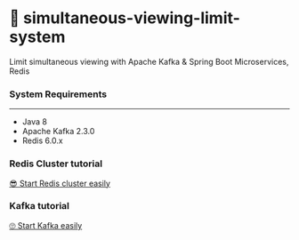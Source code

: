 # 👀 simultaneous-viewing-limit-system
Limit simultaneous viewing with Apache Kafka & Spring Boot Microservices, Redis


### System Requirements
----
+ Java 8
+ Apache Kafka 2.3.0
+ Redis 6.0.x


### Redis Cluster tutorial
[😎  Start Redis cluster easily](https://github.com/kimyuuum/redis-cluster-tutorial)

### Kafka tutorial
[🙄 Start Kafka easily](https://github.com/kimyuuum/kafka-cluster-tutorial)


